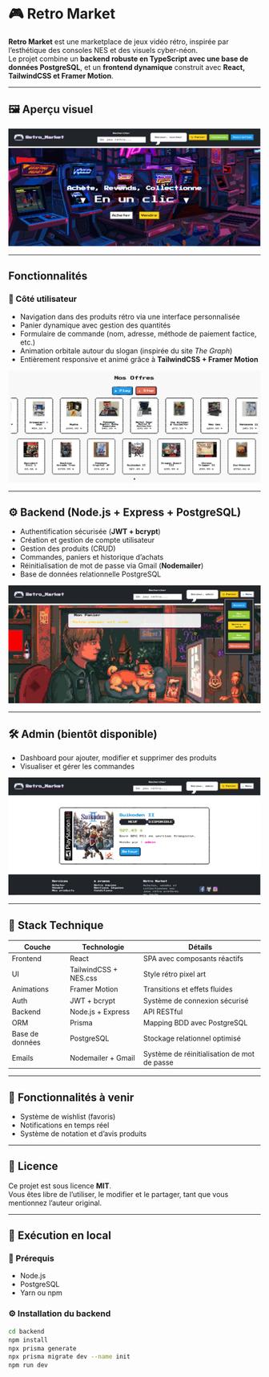 # 🎮 Retro Market

**Retro Market** est une marketplace de jeux vidéo rétro, inspirée par l’esthétique des consoles NES et des visuels cyber-néon.  
Le projet combine un **backend robuste en TypeScript avec une base de données PostgreSQL**, et un **frontend dynamique** construit avec **React, TailwindCSS et Framer Motion**.

---

## 🖼️ Aperçu visuel

![Accueil](./images/1.JPG)

---

## Fonctionnalités

### 👾 Côté utilisateur
- Navigation dans des produits rétro via une interface personnalisée
- Panier dynamique avec gestion des quantités
- Formulaire de commande (nom, adresse, méthode de paiement factice, etc.)
- Animation orbitale autour du slogan (inspirée du site *The Graph*)
- Entièrement responsive et animé grâce à **TailwindCSS + Framer Motion**

![Fonctionnalité](./images/2.JPG)

---

## ⚙️ Backend (Node.js + Express + PostgreSQL)
- Authentification sécurisée (**JWT + bcrypt**)
- Création et gestion de compte utilisateur
- Gestion des produits (CRUD)
- Commandes, paniers et historique d’achats
- Réinitialisation de mot de passe via Gmail (**Nodemailer**)
- Base de données relationnelle PostgreSQL

![Base de données](./images/E.jpg)

---

## 🛠️ Admin (bientôt disponible)
- Dashboard pour ajouter, modifier et supprimer des produits
- Visualiser et gérer les commandes

![Dashboard admin](./images/Z.JPG)

---

## 🧱 Stack Technique

| Couche     | Technologie             | Détails                             |
|------------|--------------------------|--------------------------------------|
| Frontend   | React                    | SPA avec composants réactifs         |
| UI         | TailwindCSS + NES.css    | Style rétro pixel art                |
| Animations | Framer Motion            | Transitions et effets fluides        |
| Auth       | JWT + bcrypt             | Système de connexion sécurisé        |
| Backend    | Node.js + Express        | API RESTful                          |
| ORM        | Prisma                   | Mapping BDD avec PostgreSQL          |
| Base de données | PostgreSQL         | Stockage relationnel optimisé        |
| Emails     | Nodemailer + Gmail       | Système de réinitialisation de mot de passe |

---

## 📅 Fonctionnalités à venir

- Système de wishlist (favoris)
- Notifications en temps réel
- Système de notation et d’avis produits

---

## 📄 Licence

Ce projet est sous licence **MIT**.  
Vous êtes libre de l’utiliser, le modifier et le partager, tant que vous mentionnez l’auteur original.

---

## 🚀 Exécution en local

### 🧰 Prérequis
- Node.js
- PostgreSQL
- Yarn ou npm

### ⚙️ Installation du backend
```bash
cd backend
npm install
npx prisma generate
npx prisma migrate dev --name init
npm run dev

